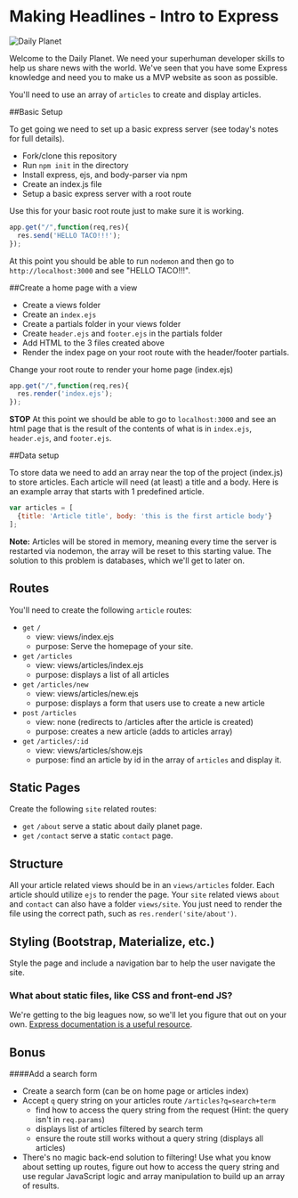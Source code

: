# Making Headlines - Intro to Express

![Daily Planet](http://blogs.smithsonianmag.com/design/files/2013/06/first-daily-planet1.jpg)

Welcome to the Daily Planet. We need your superhuman developer skills to help us share news with the world. We've seen that you have some Express knowledge and need you to make us a MVP website as soon as possible.

You'll need to use an array of `articles` to create and display articles.

##Basic Setup

To get going we need to set up a basic express server (see today's notes for full details).

* Fork/clone this repository
* Run `npm init` in the directory
* Install express, ejs, and body-parser via npm
* Create an index.js file
* Setup a basic express server with a root route

Use this for your basic root route just to make sure it is working.

```js
app.get("/",function(req,res){
  res.send('HELLO TACO!!!');
});
```

At this point you should be able to run `nodemon` and then go to `http://localhost:3000` and see "HELLO TACO!!!".

##Create a home page with a view

* Create a views folder
* Create an `index.ejs`
* Create a partials folder in your views folder
* Create `header.ejs` and `footer.ejs` in the partials folder
* Add HTML to the 3 files created above
* Render the index page on your root route with the header/footer partials.

Change your root route to render your home page (index.ejs)

```js
app.get("/",function(req,res){
  res.render('index.ejs');
});
```

**STOP** At this point we should be able to go to `localhost:3000` and see an html page that is the result of the contents of what is in `index.ejs`, `header.ejs`, and `footer.ejs`.

##Data setup

To store data we need to add an array near the top of the project (index.js) to store articles. Each article will need (at least) a title and a body. Here is an example array that starts with 1 predefined article.

```javascript
var articles = [
  {title: 'Article title', body: 'this is the first article body'}
];
```

**Note:** Articles will be stored in memory, meaning every time the server is restarted via nodemon, the array will be reset to this starting value. The solution to this problem is databases, which we'll get to later on.

## Routes

You'll need to create the following `article` routes:

* `get` `/`
    * view: views/index.ejs
    * purpose: Serve the homepage of your site.
* `get` `/articles`
    * view: views/articles/index.ejs
    * purpose: displays a list of all articles
* `get` `/articles/new`
    * view: views/articles/new.ejs
    * purpose: displays a form that users use to create a new article
* `post` `/articles`
    * view: none (redirects to /articles after the article is created)
    * purpose: creates a new article (adds to articles array)
* `get` `/articles/:id`
    * view: views/articles/show.ejs
    * purpose: find an article by id in the array of `articles` and display it.

## Static Pages
Create the following `site` related routes:

* `get` `/about` serve a static about daily planet page.
* `get` `/contact` serve a static `contact` page.

## Structure

All your article related views should be in an `views/articles` folder. Each article should utilize `ejs` to render the page. Your `site` related views `about` and `contact` can also have a folder `views/site`. You just need to render the file using the correct path, such as `res.render('site/about')`.


## Styling (Bootstrap, Materialize, etc.)

Style the page and include a navigation bar to help the user navigate the site.

### What about static files, like CSS and front-end JS?

We're getting to the big leagues now, so we'll let you figure that out on your own. [Express documentation is a useful resource](http://expressjs.com/starter/static-files.html).


## Bonus

####Add a search form

* Create a search form (can be on home page or articles index)
* Accept `q` query string on your articles route `/articles?q=search+term`
    * find how to access the query string from the request (Hint: the query isn't in `req.params`)
    * displays list of articles filtered by search term
    * ensure the route still works without a query string (displays all articles)
* There's no magic back-end solution to filtering! Use what you know about setting up routes, figure out how to access the query string and use regular JavaScript logic and array manipulation to build up an array of results.

